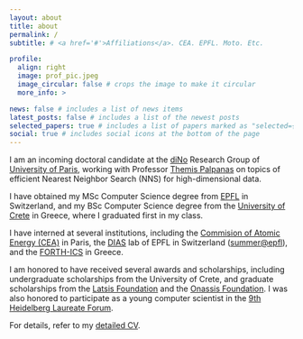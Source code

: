 ```yaml
---
layout: about
title: about
permalink: /
subtitle: # <a href='#'>Affiliations</a>. CEA. EPFL. Moto. Etc.

profile:
  align: right
  image: prof_pic.jpeg
  image_circular: false # crops the image to make it circular
  more_info: > 

news: false # includes a list of news items
latest_posts: false # includes a list of the newest posts
selected_papers: true # includes a list of papers marked as "selected={true}"
social: true # includes social icons at the bottom of the page
---
```


I am an incoming doctoral candidate at the [diNo](http://dino.mi.parisdescartes.fr/) Research Group of [University of Paris](https://u-paris.fr/en/), 
working with Professor [Themis Palpanas](https://helios2.mi.parisdescartes.fr/~themisp/) on topics of efficient Nearest Neighbor Search (NNS) for high-dimensional data. 

I have obtained my MSc Computer Science degree from [EPFL](https://www.epfl.ch/en/) in Switzerland, 
and my BSc Computer Science degree from the [University of Crete](https://www.csd.uoc.gr/CSD/index.jsp?lang=en) in Greece, where I graduated first in my class.

I have interned at several institutions, including the [Commision of Atomic Energy (CEA)](https://www.cea.fr/) in Paris, 
the [DIAS](https://www.epfl.ch/labs/dias/) lab of EPFL in Switzerland ([summer@epfl](https://summer.epfl.ch/)), 
and the [FORTH-ICS](https://www.forth.gr/en/home/) in Greece.

I am honored to have received several awards and scholarships, including undergraduate scholarships from the University of Crete, 
and graduate scholarships from the [Latsis Foundation](https://www.latsis-foundation.org/eng) and the [Onassis Foundation](https://www.onassis.org). 
I was also honored to participate as a young computer scientist in the [9th Heidelberg Laureate Forum](https://www.heidelberg-laureate-forum.org/forum/9th-hlf-2022.html).

For details, refer to my [detailed CV](https://mchatzakis.github.io/assets/pdf/cv.pdf).
